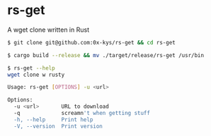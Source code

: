 # rs-get

A wget clone written in Rust

```sh
$ git clone git@github.com:0x-kys/rs-get && cd rs-get 
```

```sh
$ cargo build --release && mv ./target/release/rs-get /usr/bin
```

```sh
$ rs-get --help
wget clone w rusty

Usage: rs-get [OPTIONS] -u <url>

Options:
  -u <url>       URL to download
  -q             screamn't when getting stuff
  -h, --help     Print help
  -V, --version  Print version
```


